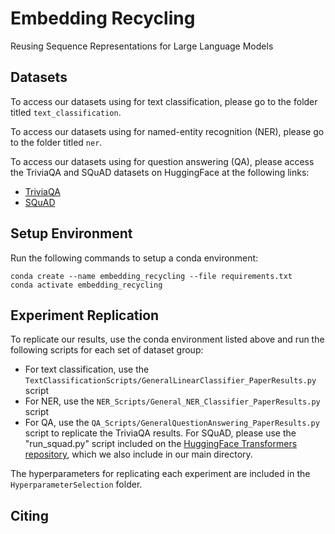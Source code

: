 # Embedding Recycling
Reusing Sequence Representations for Large Language Models

## Datasets

To access our datasets using for text classification, please go to the folder titled `text_classification`. 

To access our datasets using for named-entity recognition (NER), please go to the folder titled `ner`. 

To access our datasets using for question answering (QA), please access the TriviaQA and SQuAD datasets on HuggingFace at the following links:

- [TriviaQA](https://huggingface.co/datasets/trivia_qa)
- [SQuAD](https://huggingface.co/datasets/squad)

## Setup Environment

Run the following commands to setup a conda environment:

````
conda create --name embedding_recycling --file requirements.txt
conda activate embedding_recycling
````

## Experiment Replication

To replicate our results, use the conda environment listed above and run the following scripts for each set of dataset group:

- For text classification, use the `TextClassificationScripts/GeneralLinearClassifier_PaperResults.py` script
- For NER, use the `NER_Scripts/General_NER_Classifier_PaperResults.py` script
- For QA, use the `QA_Scripts/GeneralQuestionAnswering_PaperResults.py` script to replicate the TriviaQA results. For SQuAD, please use the "run_squad.py" script included on the [HuggingFace Transformers repository](https://github.com/huggingface/transformers/blob/main/examples/legacy/question-answering/run_squad.py), which we also include in our main directory.

The hyperparameters for replicating each experiment are included in the `HyperparameterSelection` folder. 

## Citing
